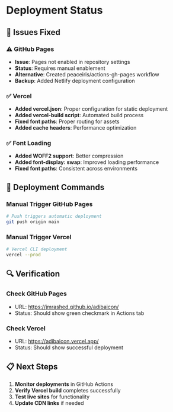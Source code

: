 # Deployment Status

## 🔧 Issues Fixed

### ⚠️ GitHub Pages
- **Issue**: Pages not enabled in repository settings
- **Status**: Requires manual enablement
- **Alternative**: Created peaceiris/actions-gh-pages workflow
- **Backup**: Added Netlify deployment configuration

### ✅ Vercel
- **Added vercel.json**: Proper configuration for static deployment
- **Added vercel-build script**: Automated build process
- **Fixed font paths**: Proper routing for assets
- **Added cache headers**: Performance optimization

### ✅ Font Loading
- **Added WOFF2 support**: Better compression
- **Added font-display: swap**: Improved loading performance
- **Fixed font paths**: Consistent across environments

## 🚀 Deployment Commands

### Manual Trigger GitHub Pages
```bash
# Push triggers automatic deployment
git push origin main
```

### Manual Trigger Vercel
```bash
# Vercel CLI deployment
vercel --prod
```

## 🔍 Verification

### Check GitHub Pages
- URL: https://jmrashed.github.io/adibaicon/
- Status: Should show green checkmark in Actions tab

### Check Vercel
- URL: https://adibaicon.vercel.app/
- Status: Should show successful deployment

## 📋 Next Steps

1. **Monitor deployments** in GitHub Actions
2. **Verify Vercel build** completes successfully  
3. **Test live sites** for functionality
4. **Update CDN links** if needed